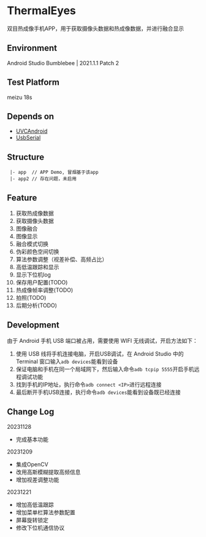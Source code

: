 ﻿# ThermalEyes
双目热成像手机APP，用于获取摄像头数据和热成像数据，并进行融合显示

## Environment
Android Studio Bumblebee | 2021.1.1 Patch 2

## Test Platform
meizu 18s

## Depends on
 - [UVCAndroid](https://github.com/shiyinghan/UVCAndroid)
 - [UsbSerial](https://github.com/felHR85/UsbSerial)

## Structure
```
 |- app  // APP Demo, 冒烟基于该app
 |- app2 // 存在问题，未启用
```

## Feature
1. 获取热成像数据
2. 获取摄像头数据
3. 图像融合
4. 图像显示
5. 融合模式切换
6. 伪彩颜色空间切换
7. 算法参数调整（视差补偿、高频占比）
8. 高低温跟踪和显示
9. 显示下位机log
10. 保存用户配置(TODO)
11. 热成像帧率调整(TODO)
12. 拍照(TODO)
13. 后期分析(TODO)
    
## Development
由于 Android 手机 USB 端口被占用，需要使用 WIFI 无线调试，开启方法如下：

1. 使用 USB 线将手机连接电脑，开启USB调试，在 Android Studio 中的 Terminal 窗口输入`adb devices`能看到设备
2. 保证电脑和手机在同一个局域网下，然后输入命令`adb tcpip 5555`开启手机远程调试功能
3. 找到手机的IP地址，执行命令`adb connect <IP>`进行远程连接
4. 最后断开手机USB连接，执行命令`adb devices`能看到设备既已经连接
    
## Change Log
20231128 
 - 完成基本功能

20231209
 - 集成OpenCV
 - 改用高斯模糊提取高频信息
 - 增加视差调整功能

20231221
 - 增加高低温跟踪
 - 增加菜单栏算法参数配置
 - 屏幕旋转锁定
 - 修改下位机通信协议

